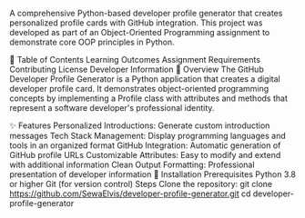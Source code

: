  A comprehensive Python-based developer profile generator that creates personalized profile cards with GitHub integration. This project was developed as part of an Object-Oriented Programming assignment to demonstrate core OOP principles in Python.

📖 Table of Contents
Learning Outcomes
Assignment Requirements
Contributing
License
Developer Information
🎯 Overview
The GitHub Developer Profile Generator is a Python application that creates a digital developer profile card. It demonstrates object-oriented programming concepts by implementing a Profile class with attributes and methods that represent a software developer's professional identity.

✨ Features
Personalized Introductions: Generate custom introduction messages
Tech Stack Management: Display programming languages and tools in an organized format
GitHub Integration: Automatic generation of GitHub profile URLs
Customizable Attributes: Easy to modify and extend with additional information
Clean Output Formatting: Professional presentation of developer information
🔧 Installation
Prerequisites
Python 3.8 or higher
Git (for version control)
Steps
Clone the repository:
git clone https://github.com/SewaElvis/developer-profile-generator.git
cd developer-profile-generator
